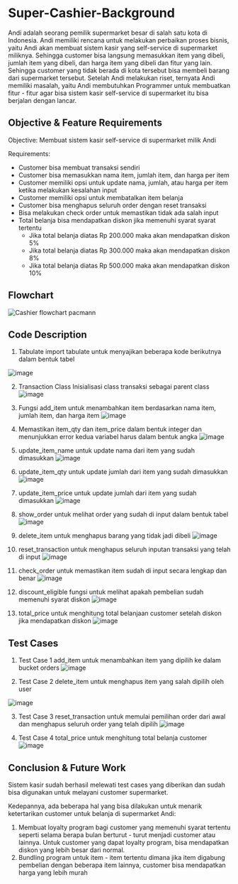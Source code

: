 # Super-Cashier-Background
Andi adalah seorang pemilik supermarket besar di salah satu kota di Indonesia. Andi memiliki rencana untuk melakukan perbaikan proses bisnis, yaitu Andi akan membuat sistem kasir yang self-service di supermarket miliknya. Sehingga customer bisa langsung memasukkan item yang dibeli, jumlah item yang dibeli, dan harga item yang dibeli dan fitur yang lain.
Sehingga customer yang tidak berada di kota tersebut bisa membeli barang dari supermarket tersebut. Setelah Andi melakukan riset, ternyata Andi memiliki masalah, yaitu Andi membutuhkan Programmer untuk membuatkan fitur - fitur agar bisa sistem kasir self-service di supermarket itu bisa berjalan dengan lancar.

## Objective & Feature Requirements
Objective: 
Membuat sistem kasir self-service di supermarket milik Andi

Requirements: 
- Customer bisa membuat transaksi sendiri
- Customer bisa memasukkan nama item, jumlah item, dan harga per item
- Customer memiliki opsi untuk update nama, jumlah, atau harga per item ketika melakukan kesalahan input
- Customer memiliki opsi untuk membatalkan item belanja
- Customer bisa menghapus seluruh order dengan reset transaksi
- Bisa melakukan check order untuk memastikan tidak ada salah input
- Total belanja bisa mendapatkan diskon jika memenuhi syarat syarat tertentu
     -  Jika total belanja diatas Rp 200.000 maka akan mendapatkan diskon 5%
     - Jika total belanja diatas Rp 300.000 maka akan mendapatkan diskon 8%
     - Jika total belanja diatas Rp 500.000 maka akan mendapatkan diskon 10%


## Flowchart
![Cashier flowchart pacmann](https://user-images.githubusercontent.com/130051156/231973794-7872bfff-efa9-4892-aa27-cd544e876acf.png)

## Code Description
1. Tabulate 
import tabulate untuk menyajikan beberapa kode berikutnya dalam bentuk tabel

![image](https://user-images.githubusercontent.com/130051156/232235369-7d61b417-4ebd-4478-b4e9-304de1ac1344.png)


2. Transaction Class
Inisialisasi class transaksi sebagai parent class
![image](https://user-images.githubusercontent.com/130051156/232327018-eed05c5b-3756-4ed6-ba4d-ac34cdd22e6b.png)


3. Fungsi add_item untuk menambahkan item berdasarkan nama item, jumlah item, dan harga item
![image](https://user-images.githubusercontent.com/130051156/232327052-a24475d0-1e43-4d6d-9ef1-e032adb5e711.png)


4. Memastikan item_qty dan item_price dalam bentuk integer dan menunjukkan error kedua variabel harus dalam 
bentuk angka
![image](https://user-images.githubusercontent.com/130051156/232327065-079d0b55-5169-455f-b760-064fdcfabd1d.png)


5. update_item_name untuk update nama dari item yang sudah dimasukkan
![image](https://user-images.githubusercontent.com/130051156/232327080-b24607e3-3ab9-4d4a-95ca-7f0733c6a2f9.png)


6. update_item_qty untuk update jumlah dari item yang sudah dimasukkan
![image](https://user-images.githubusercontent.com/130051156/232327092-6fc4c67d-7d14-49fd-a1d3-fcc6f18e27f0.png)


7. update_item_price untuk update jumlah dari item yang sudah dimasukkan
![image](https://user-images.githubusercontent.com/130051156/232327102-4d8b99de-dd76-4a1a-8346-2c2fed47f743.png)


8. show_order untuk melihat order yang sudah di input dalam bentuk tabel
![image](https://user-images.githubusercontent.com/130051156/232327125-46ae8003-9bf6-46ba-b22b-71b8c3d7a86e.png)


9. delete_item untuk menghapus barang yang tidak jadi dibeli
![image](https://user-images.githubusercontent.com/130051156/232327135-0cbe4cc8-2571-4232-8541-a8c99472ec0e.png)


10. reset_transaction untuk menghapus seluruh inputan transaksi yang telah di input
![image](https://user-images.githubusercontent.com/130051156/232327145-43bc2576-bce2-42b9-b510-4e7bdc63bce8.png)


11. check_order untuk memastikan item sudah di input secara lengkap dan benar
![image](https://user-images.githubusercontent.com/130051156/232327159-67441609-cd0e-4307-9d26-8247e4387b48.png)


12. discount_eligible fungsi untuk melihat apakah pembelian sudah memenuhi syarat diskon
![image](https://user-images.githubusercontent.com/130051156/232327173-0f521cfd-bdbb-4588-990a-ee6fa89c77d3.png)


13. total_price untuk menghitung total belanjaan customer setelah diskon jika mendapatkan diskon
![image](https://user-images.githubusercontent.com/130051156/232327197-63a7c22c-7dea-4c47-9459-b5170a9a9b96.png)


## Test Cases
1. Test Case 1
add_item untuk menambahkan item yang dipilih ke dalam bucket orders
![image](https://user-images.githubusercontent.com/130051156/232277976-b6c8766e-f512-4f6d-a4e9-6e55a76cefab.png)


2. Test Case 2
delete_item untuk menghapus item yang salah dipilih oleh user

![image](https://user-images.githubusercontent.com/130051156/232277987-e0aa2da1-6e38-405d-b365-91750ac17d92.png)


3. Test Case 3
reset_transaction untuk memulai pemilihan order dari awal dan menghapus seluruh order yang telah dipilih
![image](https://user-images.githubusercontent.com/130051156/232326897-8b99d641-2000-4be6-b846-0abaa3d8678c.png)



4. Test Case 4
total_price untuk menghitung total belanja customer
![image](https://user-images.githubusercontent.com/130051156/232278042-b6d0f36b-d821-4162-b3a1-7dcc7d5c37ac.png)


## Conclusion & Future Work
Sistem kasir sudah berhasil melewati test cases yang diberikan dan sudah bisa digunakan untuk melayani customer supermarket.

Kedepannya, ada beberapa hal yang bisa dilakukan untuk menarik ketertarikan customer untuk belanja di supermarket Andi:
1. Membuat loyalty program bagi customer yang memenuhi syarat tertentu seperti selama berapa bulan berturut - turut menjadi customer atau lainnya. Untuk customer yang dapat loyalty program, bisa mendapatkan diskon yang lebih besar dari normal.
2. Bundling program untuk item - item tertentu dimana jika item digabung pembelian dengan beberapa item lainnya, customer bisa mendapatkan harga yang lebih murah
